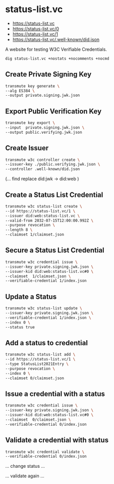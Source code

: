 # status-list.vc

- https://status-list.vc
- https://status-list.vc/0
- https://status-list.vc/1
- https://status-list.vc/.well-known/did.json

A website for testing W3C Verifiable Credentials.

```sh
dig status-list.vc +nostats +nocomments +nocmd
```

## Create Private Signing Key

```sh
transmute key generate \
--alg ES384 \
--output private.signing.jwk.json
```

## Export Public Verification Key

```sh
transmute key export \
--input  private.signing.jwk.json \
--output public.verifying.jwk.json
```

## Create Issuer

```sh
transmute w3c controller create \
--issuer-key ./public.verifying.jwk.json \
--controller .well-known/did.json
```

(... find replace did:jwk -> did:web )

## Create a Status List Credential

```sh
transmute w3c status-list create \
--id https://status-list.vc/1 \
--issuer did:web:status-list.vc \
--valid-from 2032-07-15T12:00:00.992Z \
--purpose revocation \
--length 8 \
--claimset 1/claimset.json
```

## Secure a Status List Credential

```sh
transmute w3c credential issue \
--issuer-key private.signing.jwk.json \
--issuer-kid did:web:status-list.vc#0 \
--claimset  1/claimset.json \
--verifiable-credential 1/index.json
```

## Update a Status

```sh
transmute w3c status-list update \
--issuer-key private.signing.jwk.json \
--verifiable-credential 1/index.json \
--index 0 \
--status true
```

## Add a status to credential

```sh
transmute w3c status-list add \
--id https://status-list.vc/1 \
--type StatusList2021Entry \
--purpose revocation \
--index 0 \
--claimset 0/claimset.json
```

## Issue a credential with a status

```sh
transmute w3c credential issue \
--issuer-key private.signing.jwk.json \
--issuer-kid did:web:status-list.vc#0 \
--claimset  0/claimset.json \
--verifiable-credential 0/index.json
```

## Validate a credential with status

```sh
transmute w3c credential validate \
--verifiable-credential 0/index.json
```

... change status ...

... validate again ...